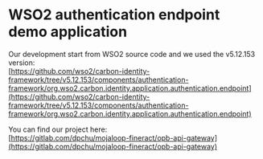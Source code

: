 # WSO2 authentication endpoint demo application

Our development start from WSO2 source code and we used the v5.12.153 version:  
[https://github.com/wso2/carbon-identity-framework/tree/v5.12.153/components/authentication-framework/org.wso2.carbon.identity.application.authentication.endpoint](https://github.com/wso2/carbon-identity-framework/tree/v5.12.153/components/authentication-framework/org.wso2.carbon.identity.application.authentication.endpoint)

You can find our project here:  
[https://gitlab.com/dpchu/mojaloop-fineract/opb-api-gateway](https://gitlab.com/dpchu/mojaloop-fineract/opb-api-gateway)



